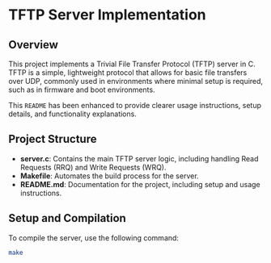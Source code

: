 # TFTP Server Implementation

## Overview
This project implements a Trivial File Transfer Protocol (TFTP) server in C. TFTP is a simple, lightweight protocol that allows for basic file transfers over UDP, commonly used in environments where minimal setup is required, such as in firmware and boot environments.

This `README` has been enhanced to provide clearer usage instructions, setup details, and functionality explanations.

## Project Structure
- **server.c**: Contains the main TFTP server logic, including handling Read Requests (RRQ) and Write Requests (WRQ).
- **Makefile**: Automates the build process for the server.
- **README.md**: Documentation for the project, including setup and usage instructions.

## Setup and Compilation
To compile the server, use the following command:
```bash
make
